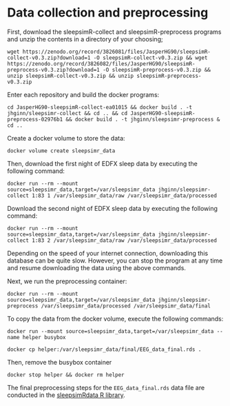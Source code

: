 # Data collection and preprocessing

First, download the sleepsimR-collect and sleepsimR-preprocess programs and unzip the contents in a directory of your choosing;

```shell
wget https://zenodo.org/record/3826081/files/JasperHG90/sleepsimR-collect-v0.3.zip?download=1 -O sleepsimR-collect-v0.3.zip && wget https://zenodo.org/record/3826082/files/JasperHG90/sleepsimR-preprocess-v0.3.zip?download=1 -O sleepsimR-preprocess-v0.3.zip && unzip sleepsimR-collect-v0.3.zip && unzip sleepsimR-preprocess-v0.3.zip
```

Enter each repository and build the docker programs:

```shell
cd JasperHG90-sleepsimR-collect-ea01015 && docker build . -t jhginn/sleepsimr-collect && cd .. && cd JasperHG90-sleepsimR-preprocess-02976b1 && docker build . -t jhginn/sleepsimr-preprocess & cd ..
```

Create a docker volume to store the data:

```shell
docker volume create sleepsimr_data
```

Then, download the first night of EDFX sleep data by executing the following command:

```shell
docker run --rm --mount source=sleepsimr_data,target=/var/sleepsimr_data jhginn/sleepsimr-collect 1:83 1 /var/sleepsimr_data/raw /var/sleepsimr_data/processed
```

Download the second night of EDFX sleep data by executing the following command:

```shell
docker run --rm --mount source=sleepsimr_data,target=/var/sleepsimr_data jhginn/sleepsimr-collect 1:83 2 /var/sleepsimr_data/raw /var/sleepsimr_data/processed
```

Depending on the speed of your internet connection, downloading this database can be quite slow. However, you can stop the program at any time and resume downloading the data using the above commands.

Next, we run the preprocessing container:

```shell
docker run --rm --mount source=sleepsimr_data,target=/var/sleepsimr_data jhginn/sleepsimr-preprocess /var/sleepsimr_data/processed /var/sleepsimr_data/final
```

To copy the data from the docker volume, execute the following commands:

```shell
docker run --mount source=sleepsimr_data,target=/var/sleepsimr_data --name helper busybox
```

```shell
docker cp helper:/var/sleepsimr_data/final/EEG_data_final.rds .
```

Then, remove the busybox container

```shell
docker stop helper && docker rm helper
```

The final preprocessing steps for the `EEG_data_final.rds` data file are conducted in the [sleepsimRdata R library](https://github.com/JasperHG90/sleepsimRdata/blob/master/data-raw/1_preprocess_sleep_data/preprocess_sleep_data.R).
